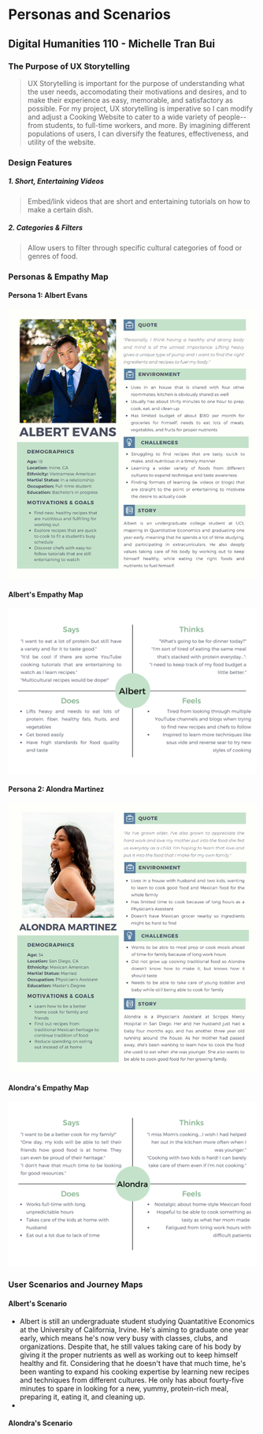 # Personas and Scenarios
## Digital Humanities 110 - Michelle Tran Bui 

### The Purpose of UX Storytelling
> UX Storytelling is important for the purpose of understanding what the user needs, accomodating their motivations and desires, and to make their experience as easy, memorable, and satisfactory as possible. For my project, UX storytelling is imperative so I can modify and adjust a Cooking Website to cater to a wide variety of people--from students, to full-time workers, and more. By imagining different populations of users, I can diversify the features, effectiveness, and utility of the website. 

### Design Features
##### 1. Short, Entertaining Videos
> Embed/link videos that are short and entertaining tutorials on how to make a certain dish.
##### 2. Categories & Filters
> Allow users to filter through specific cultural categories of food or genres of food.
### Personas & Empathy Map 
#### Persona 1: Albert Evans
![Persona 1](persona_1.png)
#### Albert's Empathy Map
![Empath Map 1](1.png)
#### Persona 2: Alondra Martinez
![Persona 2](persona_2.png)
#### Alondra's Empathy Map
![Empathy Map 2](2.png)
### User Scenarios and Journey Maps 
#### Albert's Scenario
* Albert is still an undergraduate student studying Quantatitive Economics at the University of California, Irvine. He's aiming to graduate one year early, which means he's now very busy with classes, clubs, and organizations. Despite that, he still values taking care of his body by giving it the proper nutrients as well as working out to keep himself healthy and fit. Considering that he doesn't have that much time, he's been wanting to expand his cooking expertise by learning new recipes and techniques from different cultures. He only has about fourty-five minutes to spare in looking for a new, yummy, protein-rich meal, preparing it, eating it, and cleaning up. 
* 
#### Alondra's Scenario
